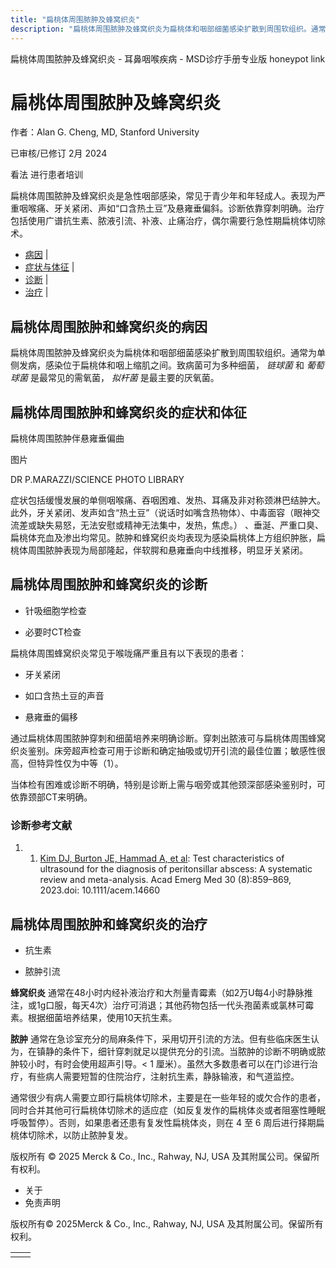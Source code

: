 ```yaml
---
title: "扁桃体周围脓肿及蜂窝织炎"
description: "扁桃体周围脓肿及蜂窝织炎为扁桃体和咽部细菌感染扩散到周围软组织。通常为单侧发病，感染位于扁桃体和咽上缩肌之间。致病菌可为多种细菌， _链球菌_ 和 _葡萄球菌_ 是最常见的需氧菌， _拟杆菌_ 是最主要的厌氧菌。"
---
```


﻿扁桃体周围脓肿及蜂窝织炎 \- 耳鼻咽喉疾病 \- MSD诊疗手册专业版 honeypot link

# 扁桃体周围脓肿及蜂窝织炎

作者：Alan G. Cheng, MD, Stanford University

已审核/已修订 2月 2024

看法 进行患者培训

扁桃体周围脓肿及蜂窝织炎是急性咽部感染，常见于青少年和年轻成人。表现为严重咽喉痛、牙关紧闭、声如“口含热土豆”及悬雍垂偏斜。诊断依靠穿刺明确。治疗包括使用广谱抗生素、脓液引流、补液、止痛治疗，偶尔需要行急性期扁桃体切除术。

- [病因](#病因_v946919_zh) \|
- [症状与体征](#症状与体征_v946925_zh) \|
- [诊断](#诊断_v946929_zh) \|
- [治疗](#治疗_v946938_zh) \|

## 扁桃体周围脓肿和蜂窝织炎的病因

扁桃体周围脓肿及蜂窝织炎为扁桃体和咽部细菌感染扩散到周围软组织。通常为单侧发病，感染位于扁桃体和咽上缩肌之间。致病菌可为多种细菌， _链球菌_ 和 _葡萄球菌_ 是最常见的需氧菌， _拟杆菌_ 是最主要的厌氧菌。

## 扁桃体周围脓肿和蜂窝织炎的症状和体征

扁桃体周围脓肿伴悬雍垂偏曲



图片

DR P.MARAZZI/SCIENCE PHOTO LIBRARY

症状包括缓慢发展的单侧咽喉痛、吞咽困难、发热、耳痛及非对称颈淋巴结肿大。此外，牙关紧闭、发声如含“热土豆”（说话时如嘴含热物体）、中毒面容（眼神交流差或缺失易怒，无法安慰或精神无法集中，发热，焦虑。） 、垂涎、严重口臭、扁桃体充血及渗出均常见。脓肿和蜂窝织炎均表现为感染扁桃体上方组织肿胀，扁桃体周围脓肿表现为局部隆起，伴软腭和悬雍垂向中线推移，明显牙关紧闭。

## 扁桃体周围脓肿和蜂窝织炎的诊断

- 针吸细胞学检查

- 必要时CT检查


扁桃体周围蜂窝织炎常见于喉咙痛严重且有以下表现的患者：

- 牙关紧闭

- 如口含热土豆的声音

- 悬雍垂的偏移


通过扁桃体周围脓肿穿刺和细菌培养来明确诊断。穿刺出脓液可与扁桃体周围蜂窝织炎鉴别。床旁超声检查可用于诊断和确定抽吸或切开引流的最佳位置；敏感性很高，但特异性仅为中等（1）。

当体检有困难或诊断不明确，特别是诊断上需与咽旁或其他颈深部感染鉴别时，可依靠颈部CT来明确。

### 诊断参考文献

1. 1. [Kim DJ, Burton JE, Hammad A, et al](https://onlinelibrary.wiley.com/doi/10.1111/acem.14660): Test characteristics of ultrasound for the diagnosis of peritonsillar abscess: A systematic review and meta-analysis. Acad Emerg Med 30 (8):859–869, 2023.doi: 10.1111/acem.14660


## 扁桃体周围脓肿和蜂窝织炎的治疗

- 抗生素

- 脓肿引流


**蜂窝织炎** 通常在48小时内经补液治疗和大剂量青霉素（如2万U每4小时静脉推注，或1g口服，每天4次）治疗可消退；其他药物包括一代头孢菌素或氯林可霉素。根据细菌培养结果，使用10天抗生素。

**脓肿** 通常在急诊室充分的局麻条件下，采用切开引流的方法。但有些临床医生认为，在镇静的条件下，细针穿刺就足以提供充分的引流。当脓肿的诊断不明确或脓肿较小时，有时会使用超声引导。< 1 厘米）。虽然大多数患者可以在门诊进行治疗，有些病人需要短暂的住院治疗，注射抗生素，静脉输液，和气道监控。

通常很少有病人需要立即行扁桃体切除术，主要是在一些年轻的或欠合作的患者，同时合并其他可行扁桃体切除术的适应症（如反复发作的扁桃体炎或者阻塞性睡眠呼吸暂停）。否则，如果患者还患有复发性扁桃体炎，则在 4 至 6 周后进行择期扁桃体切除术，以防止脓肿复发。



版权所有 © 2025
Merck & Co., Inc., Rahway, NJ, USA 及其附属公司。保留所有权利。

- 关于
- 免责声明

版权所有© 2025Merck & Co., Inc., Rahway, NJ, USA 及其附属公司。保留所有权利。

|     |     |
| --- | --- |
|  |  |
